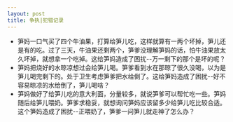 ```yaml
---
layout: post
title: 争执|犯错记录
---
```


* 笋妈一口气买了四个牛油果，打算给笋儿吃，这样就算有一两个坏掉，笋儿还是有的吃。过了三天，牛油果还剩两个，笋爹没理解笋妈的话，怕牛油果放太久坏掉，就想拿一个吃掉。这给笋妈造成了困扰--万一剩下的那个是坏的呢？
* 笋妈把烧好的水晾凉想过会给笋儿喝。笋爹看到水在那晾了很久没喝，以为是笋儿喝完剩下的。处于卫生考虑笋爹把水给倒了。这给笋妈造成了困扰--好不容易晾凉的水给倒了，笋儿喝啥？
* 笋妈做好了给笋儿吃的意大利面，分量较多，就说笋爹可以帮忙吃一些。笋妈随后给笋儿喂奶。笋爹求稳妥，就想询问笋妈应该留多少给笋儿吃比较合适。这个笋妈造成了困扰--正喂奶了，笋爹一问笋儿就走神了怎么办？